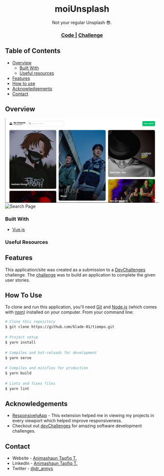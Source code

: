 <h1 align="center">moiUnsplash</h1>

<div align="center">
   Not your regular Unsplash 😎.
</div>

<div align="center">
  <h3>
    <!-- <a href="https://tiempo-tiempo.netlify.app">
      Demo
    </a>
    <span> | </span> -->
    <a href="https://blade-01/moi-unsplash.git">
      Code
    </a>
    <span> | </span>
    <a href="https://devchallenges.io/challenges/UgCqszKR7Q7oqb4kRfI0">
      Challenge
    </a>
  </h3>
</div>

<!-- TABLE OF CONTENTS -->

## Table of Contents

- [Overview](#overview)
  - [Built With](#built-with)
  - [Useful resources](#useful-resources)
- [Features](#features)
- [How to use](#how-to-use)
- [Acknowledgements](#acknowledgements)
- [Contact](#contact)

<!-- OVERVIEW -->

## Overview

![Home Page](/src/assets/img/Screenshot.png)
![Search Page](/src/assets/img/Screenshot-search.png)

<!-- Yayy 🤾!!! I built a weather app for checking users weather based on location input. -->


### Built With

- [Vue.js](https://vuejs.org/)

### Useful Resources

<!-- - [Open Weather Map API](https://openweathermap.org/api) - This is the API used for fetching weather data.
- [Moment JS](https://momentjs.com/) - This was used for date and time formatting. -->


## Features

This application/site was created as a submission to a [DevChallenges](https://devchallenges.io/) challenge. The [challenge](https://devchallenges.io/challenges/CtDWGnE4mBDp1s9HLRig) was to build an application to complete the given user stories.

<!-- Users should be able to:

- View the optimal layout for the web app depending on their device's screen size
- See a default location.
- Search for city.
- See weather updates by 3hrs.
- See the date and location of the weather.
- See an image according to each type of weather.
- See temperature in both Celsius and Farenheit.
- See humidity, wind direction, visibility and pressure values. -->

## How To Use

To clone and run this application, you'll need [Git](https://git-scm.com) and [Node.js](https://nodejs.org/en/download/) (which comes with [npm](http://npmjs.com)) installed on your computer. From your command line:

```bash
# Clone this repository
$ git clone https://github.com/blade-01/tiempo.git

# Project setup
$ yarn install

# Compiles and hot-reloads for development
$ yarn serve

# Compiles and minifies for production
$ yarn build

# Lints and fixes files
$ yarn lint
```

## Acknowledgements

- [ResponsivelyApp](https://responsively.app) - This extension helped me in viewing my projects in every viewport which helped improve responsiveness.
- Checkout out [devChallenges](https://devchallenges.io/) for amazing software development challenges.

## Contact

- Website - [Animashaun Taofiq T.](https://www.github.com/blade-01)
- LinkedIn - [Animashaun Taofiq T.](https://www.linkedin.com/in/animashaun-taofiq/)
- Twitter - [@dr_annys](https://www.twitter.com/dr_annys)